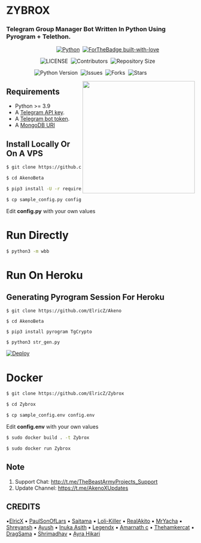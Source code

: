 # ZYBROX
### Telegram Group Manager Bot Written In Python Using Pyrogram + Telethon.


&nbsp;&nbsp;&nbsp;&nbsp;&nbsp;&nbsp;&nbsp;&nbsp;&nbsp;&nbsp;&nbsp;&nbsp;&nbsp;&nbsp;&nbsp;&nbsp;&nbsp;&nbsp;&nbsp;&nbsp;&nbsp;&nbsp;&nbsp;&nbsp;&nbsp;&nbsp;&nbsp;&nbsp;&nbsp;&nbsp;&nbsp;&nbsp;&nbsp;&nbsp;[![Python](http://forthebadge.com/images/badges/made-with-python.svg)](https://python.org)&nbsp;
[![ForTheBadge built-with-love](http://ForTheBadge.com/images/badges/built-with-love.svg)](https://GitHub.com/ElricZ/Zybrox)


&nbsp;&nbsp;&nbsp;&nbsp;&nbsp;&nbsp;&nbsp;&nbsp;&nbsp;&nbsp;&nbsp;&nbsp;&nbsp;&nbsp;&nbsp;&nbsp;&nbsp;&nbsp;&nbsp;&nbsp;&nbsp;&nbsp;&nbsp;![LICENSE](https://img.shields.io/github/license/ElricZ/AkenoBeta?style=for-the-badge&logo=appveyor)&nbsp;
![Contributors](https://img.shields.io/github/contributors/ElricZ/Zybrox?style=for-the-badge&logo=appveyor)&nbsp;
![Repository Size](https://img.shields.io/github/repo-size/ElricZ/Zybrox?style=for-the-badge&logo=appveyor)


&nbsp;&nbsp;&nbsp;&nbsp;&nbsp;&nbsp;&nbsp;&nbsp;&nbsp;&nbsp;&nbsp;&nbsp;&nbsp;&nbsp;&nbsp;&nbsp;&nbsp;&nbsp;&nbsp;![Python Version](https://img.shields.io/badge/python-3.8-green?style=for-the-badge&logo=appveyor)&nbsp;
![Issues](https://img.shields.io/github/issues/ElricZ/Zybrox?style=for-the-badge&logo=appveyor)&nbsp;
![Forks](https://img.shields.io/github/forks/ElricZ/Zybrox?style=for-the-badge&logo=appveyor)&nbsp;
![Stars](https://img.shields.io/github/stars/ElricZ/Zybrox?style=for-the-badge&logo=appveyor)



<img src="https://telegra.ph/file/7195b21e9bd38abdc4265.jpg" width="300" align="right">


## Requirements

- Python >= 3.9
- A [Telegram API key](https://docs.pyrogram.org/intro/setup#api-keys).
- A [Telegram bot token](https://t.me/botfather).
- A [MongoDB URI](https://telegra.ph/How-To-get-Mongodb-URI-04-06)


## Install Locally Or On A VPS

```sh
$ git clone https://github.com/ElricZ/Akeno

$ cd AkenoBeta

$ pip3 install -U -r requirements.txt

$ cp sample_config.py config.py
```
Edit **config.py** with your own values

# Run Directly
```sh
$ python3 -m wbb
```

# Run On Heroku

## Generating Pyrogram Session For Heroku

```
$ git clone https://github.com/ElricZ/Akeno

$ cd AkenoBeta

$ pip3 install pyrogram TgCrypto

$ python3 str_gen.py
```

[![Deploy](https://www.herokucdn.com/deploy/button.svg)](https://heroku.com/deploy?template=https://github.com/ElricZ/Zybrox)


# Docker

```sh
$ git clone https://github.com/ElricZ/Zybrox

$ cd Zybrox

$ cp sample_config.env config.env
```
Edit **config.env** with your own values

```sh
$ sudo docker build . -t Zybrox

$ sudo docker run Zybrox
```

## Note

1. Support Chat: http://t.me/TheBeastArmyProjects_Support
2. Update Channel: https://t.me/AkenoXUpdates
 
## CREDITS
▪️[ElricX](https://github.com/ElricZ)
▪️ [PaulSonOfLars](https://github.com/PaulSonOfLars/tgbot)
▪️ [Saitama](https://github.com/AnimeKaizoku)
▪️ [Loli-Killer](https://github.com/Loli-Killer)
▪️ [RealAkito](https://github.com/RealAkito)
▪️ [MrYacha](https://github.com/MrYacha)
▪️ [Shreyansh](https://github.com/okay-retard)
▪️ [Ayush](https://github.com/MissJuliaRobot/MissJuliaRobot)
▪️ [Inuka Asith](https://github.com/inukaasith)
▪️ [Legendx](https://github.com/LEGENDXOP)
▪️ [Amarnath c](https://github.com/Amarnathcdj)
▪️ [Thehamkercat](https://github.com/thehamkercat)
▪️ [DragSama](https://github.com/DragSama)
▪️ [Shrimadhav](https://github.com/SpEcHiDe)
▪️ [Ayra Hikari](https://github.com/AyraHikari)
